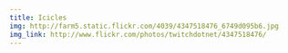 ```yaml
---
title: Icicles 
img: http://farm5.static.flickr.com/4039/4347518476_6749d095b6.jpg 
img_link: http://www.flickr.com/photos/twitchdotnet/4347518476/ 
---
```

